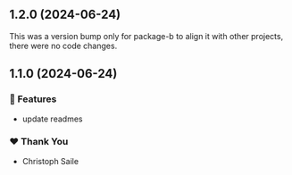 ## 1.2.0 (2024-06-24)

This was a version bump only for package-b to align it with other projects, there were no code changes.

## 1.1.0 (2024-06-24)


### 🚀 Features

- update readmes


### ❤️  Thank You

- Christoph Saile